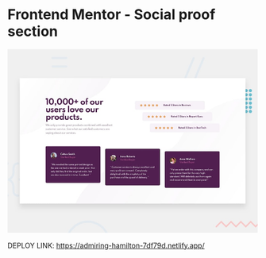 # Frontend Mentor - Social proof section

![Design preview for the Social proof section coding challenge](./design/desktop-preview.jpg)

DEPLOY LINK: https://admiring-hamilton-7df79d.netlify.app/
